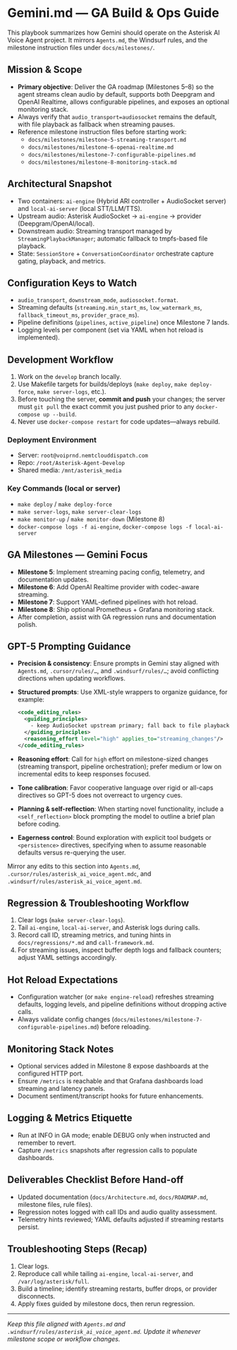 # Gemini.md — GA Build & Ops Guide

This playbook summarizes how Gemini should operate on the Asterisk AI Voice Agent project. It mirrors `Agents.md`, the Windsurf rules, and the milestone instruction files under `docs/milestones/`.

## Mission & Scope
- **Primary objective**: Deliver the GA roadmap (Milestones 5–8) so the agent streams clean audio by default, supports both Deepgram and OpenAI Realtime, allows configurable pipelines, and exposes an optional monitoring stack.
- Always verify that `audio_transport=audiosocket` remains the default, with file playback as fallback when streaming pauses.
- Reference milestone instruction files before starting work:
  - `docs/milestones/milestone-5-streaming-transport.md`
  - `docs/milestones/milestone-6-openai-realtime.md`
  - `docs/milestones/milestone-7-configurable-pipelines.md`
  - `docs/milestones/milestone-8-monitoring-stack.md`

## Architectural Snapshot
- Two containers: `ai-engine` (Hybrid ARI controller + AudioSocket server) and `local-ai-server` (local STT/LLM/TTS).
- Upstream audio: Asterisk AudioSocket → `ai-engine` → provider (Deepgram/OpenAI/local).
- Downstream audio: Streaming transport managed by `StreamingPlaybackManager`; automatic fallback to tmpfs-based file playback.
- State: `SessionStore` + `ConversationCoordinator` orchestrate capture gating, playback, and metrics.

## Configuration Keys to Watch
- `audio_transport`, `downstream_mode`, `audiosocket.format`.
- Streaming defaults (`streaming.min_start_ms`, `low_watermark_ms`, `fallback_timeout_ms`, `provider_grace_ms`).
- Pipeline definitions (`pipelines`, `active_pipeline`) once Milestone 7 lands.
- Logging levels per component (set via YAML when hot reload is implemented).

## Development Workflow
1. Work on the `develop` branch locally.
2. Use Makefile targets for builds/deploys (`make deploy`, `make deploy-force`, `make server-logs`, etc.).
3. Before touching the server, **commit and push** your changes; the server must `git pull` the exact commit you just pushed prior to any `docker-compose up --build`.
4. Never use `docker-compose restart` for code updates—always rebuild.

### Deployment Environment
- Server: `root@voiprnd.nemtclouddispatch.com`
- Repo: `/root/Asterisk-Agent-Develop`
- Shared media: `/mnt/asterisk_media`

### Key Commands (local or server)
- `make deploy` / `make deploy-force`
- `make server-logs`, `make server-clear-logs`
- `make monitor-up` / `make monitor-down` (Milestone 8)
- `docker-compose logs -f ai-engine`, `docker-compose logs -f local-ai-server`

## GA Milestones — Gemini Focus
- **Milestone 5**: Implement streaming pacing config, telemetry, and documentation updates.
- **Milestone 6**: Add OpenAI Realtime provider with codec-aware streaming.
- **Milestone 7**: Support YAML-defined pipelines with hot reload.
- **Milestone 8**: Ship optional Prometheus + Grafana monitoring stack.
- After completion, assist with GA regression runs and documentation polish.

## GPT-5 Prompting Guidance
- **Precision & consistency**: Ensure prompts in Gemini stay aligned with `Agents.md`, `.cursor/rules/…`, and `.windsurf/rules/…`; avoid conflicting directions when updating workflows.
- **Structured prompts**: Use XML-style wrappers to organize guidance, for example:

  ```xml
  <code_editing_rules>
    <guiding_principles>
      - keep AudioSocket upstream primary; fall back to file playback automatically
    </guiding_principles>
    <reasoning_effort level="high" applies_to="streaming_changes"/>
  </code_editing_rules>
  ```

- **Reasoning effort**: Call for `high` effort on milestone-sized changes (streaming transport, pipeline orchestration); prefer medium or low on incremental edits to keep responses focused.
- **Tone calibration**: Favor cooperative language over rigid or all-caps directives so GPT-5 does not overreact to urgency cues.
- **Planning & self-reflection**: When starting novel functionality, include a `<self_reflection>` block prompting the model to outline a brief plan before coding.
- **Eagerness control**: Bound exploration with explicit tool budgets or `<persistence>` directives, specifying when to assume reasonable defaults versus re-querying the user.

Mirror any edits to this section into `Agents.md`, `.cursor/rules/asterisk_ai_voice_agent.mdc`, and `.windsurf/rules/asterisk_ai_voice_agent.md`.

## Regression & Troubleshooting Workflow
1. Clear logs (`make server-clear-logs`).
2. Tail `ai-engine`, `local-ai-server`, and Asterisk logs during calls.
3. Record call ID, streaming metrics, and tuning hints in `docs/regressions/*.md` and `call-framework.md`.
4. For streaming issues, inspect buffer depth logs and fallback counters; adjust YAML settings accordingly.

## Hot Reload Expectations
- Configuration watcher (or `make engine-reload`) refreshes streaming defaults, logging levels, and pipeline definitions without dropping active calls.
- Always validate config changes (`docs/milestones/milestone-7-configurable-pipelines.md`) before reloading.

## Monitoring Stack Notes
- Optional services added in Milestone 8 expose dashboards at the configured HTTP port.
- Ensure `/metrics` is reachable and that Grafana dashboards load streaming and latency panels.
- Document sentiment/transcript hooks for future enhancements.

## Logging & Metrics Etiquette
- Run at INFO in GA mode; enable DEBUG only when instructed and remember to revert.
- Capture `/metrics` snapshots after regression calls to populate dashboards.

## Deliverables Checklist Before Hand-off
- Updated documentation (`docs/Architecture.md`, `docs/ROADMAP.md`, milestone files, rule files).
- Regression notes logged with call IDs and audio quality assessment.
- Telemetry hints reviewed; YAML defaults adjusted if streaming restarts persist.

## Troubleshooting Steps (Recap)
1. Clear logs.
2. Reproduce call while tailing `ai-engine`, `local-ai-server`, and `/var/log/asterisk/full`.
3. Build a timeline; identify streaming restarts, buffer drops, or provider disconnects.
4. Apply fixes guided by milestone docs, then rerun regression.

---
*Keep this file aligned with `Agents.md` and `.windsurf/rules/asterisk_ai_voice_agent.md`. Update it whenever milestone scope or workflow changes.*
